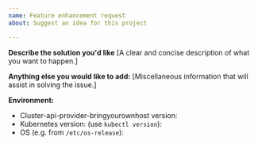 ```yaml
---
name: Feature enhancement request
about: Suggest an idea for this project

---
```


**Describe the solution you'd like**
[A clear and concise description of what you want to happen.]


**Anything else you would like to add:**
[Miscellaneous information that will assist in solving the issue.]


**Environment:**

- Cluster-api-provider-bringyourownhost version: 
- Kubernetes version: (use `kubectl version`): 
- OS (e.g. from `/etc/os-release`): 